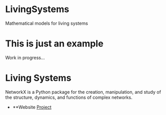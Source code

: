 # LivingSystems
Mathematical models for living systems

# This is just an example
Work in progress...

Living Systems
========   

NetworkX is a Python package for the creation, manipulation,
and study of the structure, dynamics, and functions
of complex networks.

- **Website [Project](https://people.esam.northwestern.edu/~cristian/MOP/Research/)
